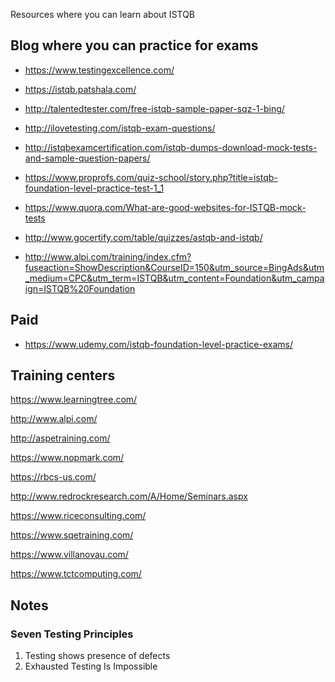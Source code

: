 
Resources where you can learn about ISTQB

## Blog where you can practice for exams

- https://www.testingexcellence.com/

- https://istqb.patshala.com/

- http://talentedtester.com/free-istqb-sample-paper-sqz-1-bing/

- http://ilovetesting.com/istqb-exam-questions/

- http://istqbexamcertification.com/istqb-dumps-download-mock-tests-and-sample-question-papers/

- https://www.proprofs.com/quiz-school/story.php?title=istqb-foundation-level-practice-test-1_1

- https://www.quora.com/What-are-good-websites-for-ISTQB-mock-tests

- http://www.gocertify.com/table/quizzes/astqb-and-istqb/

- http://www.alpi.com/training/index.cfm?fuseaction=ShowDescription&CourseID=150&utm_source=BingAds&utm_medium=CPC&utm_term=ISTQB&utm_content=Foundation&utm_campaign=ISTQB%20Foundation

## Paid
- https://www.udemy.com/istqb-foundation-level-practice-exams/

## Training centers
https://www.learningtree.com/

http://www.alpi.com/

http://aspetraining.com/

https://www.nopmark.com/

https://rbcs-us.com/

http://www.redrockresearch.com/A/Home/Seminars.aspx

https://www.riceconsulting.com/

https://www.sqetraining.com/

https://www.villanovau.com/

https://www.tctcomputing.com/



## Notes
### Seven Testing Principles

1. Testing shows presence of defects
2. Exhausted Testing Is Impossible











